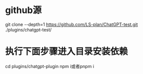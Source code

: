 # github源
git clone --depth=1 https://github.com/LS-plan/ChatGPT-test.git ./plugins/chatgpt-test/
# 执行下面步骤进入目录安装依赖
cd plugins/chatgpt-plugin
npm i或者pnpm i